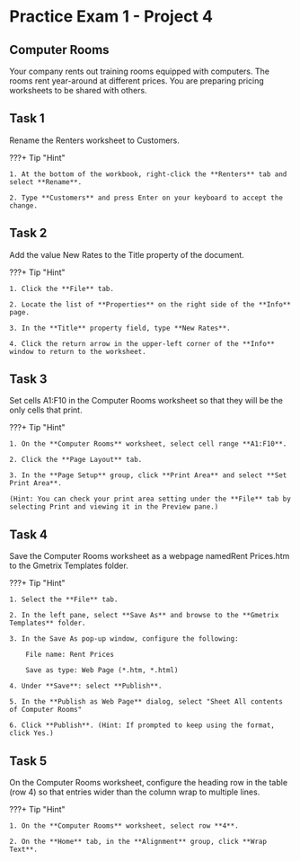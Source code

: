 # Practice Exam 1 - Project 4

## Computer Rooms

Your company rents out training rooms equipped with computers. The rooms rent year-around at different prices. You are preparing pricing worksheets to be shared with others.

## Task 1
 
Rename the Renters worksheet to Customers.

???+ Tip "Hint"

    1. At the bottom of the workbook, right-click the **Renters** tab and select **Rename**.

    2. Type **Customers** and press Enter on your keyboard to accept the change. 

## Task 2

Add the value New Rates to the Title property of the document.

???+ Tip "Hint"

    1. Click the **File** tab.

    2. Locate the list of **Properties** on the right side of the **Info** page.

    3. In the **Title** property field, type **New Rates**.

    4. Click the return arrow in the upper-left corner of the **Info** window to return to the worksheet.
 
## Task 3

Set cells A1:F10 in the Computer Rooms worksheet so that they will be the only cells that print.

???+ Tip "Hint"

    1. On the **Computer Rooms** worksheet, select cell range **A1:F10**.

    2. Click the **Page Layout** tab.

    3. In the **Page Setup** group, click **Print Area** and select **Set Print Area**.
    
    (Hint: You can check your print area setting under the **File** tab by selecting Print and viewing it in the Preview pane.)

## Task 4

Save the Computer Rooms worksheet as a webpage namedRent Prices.htm to the Gmetrix Templates folder.

???+ Tip "Hint"

    1. Select the **File** tab.

    2. In the left pane, select **Save As** and browse to the **Gmetrix Templates** folder.

    3. In the Save As pop-up window, configure the following:
    
        File name: Rent Prices
        
        Save as type: Web Page (*.htm, *.html)

    4. Under **Save**: select **Publish**.

    5. In the **Publish as Web Page** dialog, select "Sheet All contents of Computer Rooms"
    
    6. Click **Publish**. (Hint: If prompted to keep using the format, click Yes.)
 

## Task 5

On the Computer Rooms worksheet, configure the heading row in the table (row 4) so that entries wider than the column wrap to multiple lines.

???+ Tip "Hint"

    1. On the **Computer Rooms** worksheet, select row **4**.

    2. On the **Home** tab, in the **Alignment** group, click **Wrap Text**.
